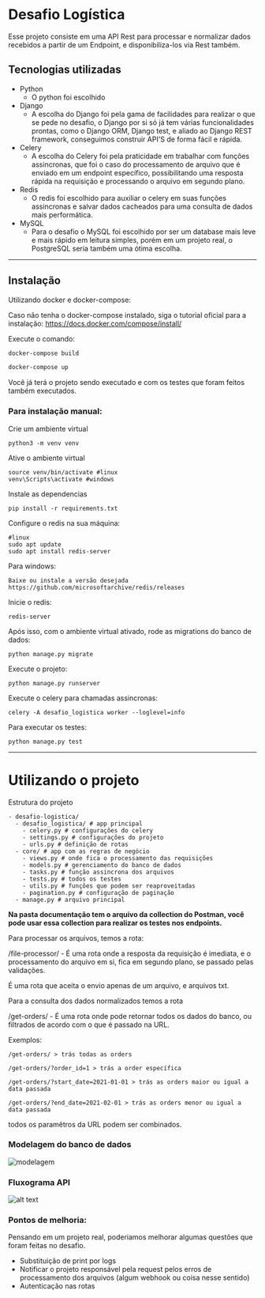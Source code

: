 
# Desafio Logística

Esse projeto consiste em uma API Rest para processar e normalizar dados recebidos a partir de um Endpoint, e disponibiliza-los via Rest também.


## Tecnologias utilizadas

- Python
   - O python foi escolhido 
- Django
    - A escolha do Django foi pela gama de facilidades para realizar o que se pede no desafio, o Django por si só já tem várias funcionalidades prontas, como o Django ORM, Django test, e aliado ao Django REST framework, conseguimos construir API'S de forma fácil e rápida.
- Celery
    - A escolha do Celery foi pela praticidade em trabalhar com funções assincronas, que foi o caso do processamento de arquivo que é enviado em um endpoint específico, possibilitando uma resposta rápida na requisição e processando o arquivo em segundo plano.
- Redis
    - O redis foi escolhido para auxiliar o celery em suas funções assincronas e salvar dados cacheados para uma consulta de dados mais performática.
- MySQL
    - Para o desafio o MySQL foi escolhido por ser um database mais leve e mais rápido em leitura simples, porém em um projeto real, o PostgreSQL seria também uma ótima escolha.

---

## Instalação

Utilizando docker e docker-compose:

Caso não tenha o docker-compose instalado, siga o tutorial oficial para a instalação: https://docs.docker.com/compose/install/

Execute o comando:

```sh
docker-compose build
```

```sh
docker-compose up
```

Você já terá o projeto sendo executado e com os testes que foram feitos também executados.

### Para instalação manual:

Crie um ambiente virtual

```
python3 -m venv venv
```

Ative o ambiente virtual

```
source venv/bin/activate #linux
venv\Scripts\activate #windows
```

Instale as dependencias

```
pip install -r requirements.txt
```

Configure o redis na sua máquina:

```
#linux
sudo apt update
sudo apt install redis-server
```

Para windows:
```
Baixe ou instale a versão desejada
https://github.com/microsoftarchive/redis/releases
```

Inicie o redis:
```
redis-server
```

Após isso, com o ambiente virtual ativado, rode as migrations do banco de dados:

```
python manage.py migrate
```

Execute o projeto:
```
python manage.py runserver
```

Execute o celery para chamadas assincronas:
```
celery -A desafio_logistica worker --loglevel=info
```

Para executar os testes:
```
python manage.py test
```
---

# Utilizando o projeto


Estrutura do projeto
```
- desafio-logistica/
  - desafio_logistica/ # app principal
    - celery.py # configurações do celery
    - settings.py # configurações do projeto
    - urls.py # definição de rotas
  - core/ # app com as regras de negócio
    - views.py # onde fica o processamento das requisições
    - models.py # gerenciamento do banco de dados
    - tasks.py # função assincrona dos arquivos
    - tests.py # todos os testes
    - utils.py # funções que podem ser reaproveitadas
    - pagination.py # configuração de paginação
  - manage.py # arquivo principal

```

<b>Na pasta documentação tem o arquivo da collection do Postman, você pode usar essa collection para realizar os testes nos endpoints.</b>

Para processar os arquivos, temos a rota:


/file-processor/ - É uma rota onde a resposta da requisição é imediata, e o processamento do arquivo em si, fica em segundo plano, se passado pelas validações.

É uma rota que aceita o envio apenas de um arquivo, e arquivos txt.


Para a consulta dos dados normalizados temos a rota

/get-orders/ - É uma rota onde pode retornar todos os dados do banco, ou filtrados de acordo com o que é passado na URL.

Exemplos:

```/get-orders/ > trás todas as orders```

```/get-orders/?order_id=1 > trás a order específica```

```/get-orders/?start_date=2021-01-01 > trás as orders maior ou igual a data passada```

```/get-orders/?end_date=2021-02-01 > trás as orders menor ou igual a data passada```

todos os paramêtros da URL podem ser combinados.


### Modelagem do banco de dados
![modelagem](documentacao/modelagem.png)

### Fluxograma API
![alt text](documentacao/fluxograma.png)

### Pontos de melhoria:
Pensando em um projeto real, poderiamos melhorar algumas questões que foram feitas no desafio.

- Substituição de print por logs
- Notificar o projeto responsável pela request pelos erros de processamento dos arquivos (algum webhook ou coisa nesse sentido)
- Autenticação nas rotas
